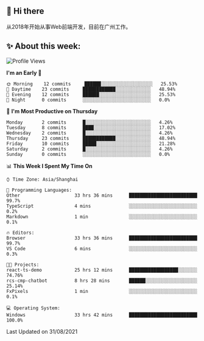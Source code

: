 ## 👋 Hi there

从2018年开始从事Web前端开发，目前在广州工作。

<!--![](https://github-readme-stats.vercel.app/api?username=fxpixels&theme=graywhite&hide_border=true)
![](https://github-readme-stats.vercel.app/api/top-langs/?username=fxpixels&hide_border=true&layout=compact)
-->
<!--
<img src="https://github-readme-stats.vercel.app/api?username=fxpixels&theme=graywhite&hide_border=true" width="500" alt=""/>
<img src="https://github-readme-stats.vercel.app/api/top-langs/?username=fxpixels&hide_border=true&layout=compact" width="300" alt=""/>
-->
## ✨ About this week:
<!--START_SECTION:waka-->
![Profile Views](http://img.shields.io/badge/Profile%20Views-0-blue)

**I'm an Early 🐤** 

```text
🌞 Morning    12 commits     ██████░░░░░░░░░░░░░░░░░░░   25.53% 
🌆 Daytime    23 commits     ████████████░░░░░░░░░░░░░   48.94% 
🌃 Evening    12 commits     ██████░░░░░░░░░░░░░░░░░░░   25.53% 
🌙 Night      0 commits      ░░░░░░░░░░░░░░░░░░░░░░░░░   0.0%

```
📅 **I'm Most Productive on Thursday** 

```text
Monday       2 commits      █░░░░░░░░░░░░░░░░░░░░░░░░   4.26% 
Tuesday      8 commits      ████░░░░░░░░░░░░░░░░░░░░░   17.02% 
Wednesday    2 commits      █░░░░░░░░░░░░░░░░░░░░░░░░   4.26% 
Thursday     23 commits     ████████████░░░░░░░░░░░░░   48.94% 
Friday       10 commits     █████░░░░░░░░░░░░░░░░░░░░   21.28% 
Saturday     2 commits      █░░░░░░░░░░░░░░░░░░░░░░░░   4.26% 
Sunday       0 commits      ░░░░░░░░░░░░░░░░░░░░░░░░░   0.0%

```


📊 **This Week I Spent My Time On** 

```text
⌚︎ Time Zone: Asia/Shanghai

💬 Programming Languages: 
Other                    33 hrs 36 mins      █████████████████████████   99.7% 
TypeScript               4 mins              ░░░░░░░░░░░░░░░░░░░░░░░░░   0.2% 
Markdown                 1 min               ░░░░░░░░░░░░░░░░░░░░░░░░░   0.1%

🔥 Editors: 
Browser                  33 hrs 36 mins      █████████████████████████   99.7% 
VS Code                  6 mins              ░░░░░░░░░░░░░░░░░░░░░░░░░   0.3%

🐱‍💻 Projects: 
react-ts-demo            25 hrs 12 mins      ██████████████████░░░░░░░   74.76% 
rcs-cmp-chatbot          8 hrs 28 mins       ██████░░░░░░░░░░░░░░░░░░░   25.14% 
FxPixels                 1 min               ░░░░░░░░░░░░░░░░░░░░░░░░░   0.1%

💻 Operating System: 
Windows                  33 hrs 42 mins      █████████████████████████   100.0%

```


 Last Updated on 31/08/2021
<!--END_SECTION:waka-->

<!-- ![Visitor Badge](https://visitor-badge.laobi.icu/badge?page_id=fxpixels) -->

<!--
**FxPixels/FxPixels** is a ✨ _special_ ✨ repository because its `README.md` (this file) appears on your GitHub profile.

Here are some ideas to get you started:

- 🔭 I’m currently working on ...
- 🌱 I’m currently learning ...
- 👯 I’m looking to collaborate on ...
- 🤔 I’m looking for help with ...
- 💬 Ask me about ...
- 📫 How to reach me: ...
- 😄 Pronouns: ...
- ⚡ Fun fact: ...
-->
